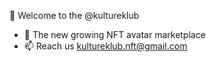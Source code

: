 👋 Welcome to the @kultureklub

- 🌱 The new growing NFT avatar marketplace
- 📫 Reach us kultureklub.nft@gmail.com

